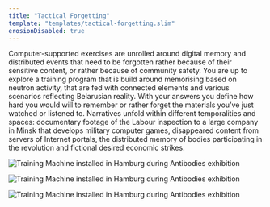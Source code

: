 ```yaml
---
title: "Tactical Forgetting"
template: "templates/tactical-forgetting.slim" 
erosionDisabled: true
---
```


Computer-supported exercises are unrolled around digital memory and distributed events that need to be forgotten rather because of their sensitive content, or rather because of community safety. You are up to explore a training program that is build around memorising based on neutron activity, that are fed with connected elements and various scenarios reflecting Belarusian reality. With your answers you define how hard you would will to remember or rather forget the materials you’ve just watched or listened to. Narratives unfold within different temporalities and spaces: documentary footage of the Labour inspection to a large company in Minsk that develops military computer games, disappeared content from servers of Internet portals, the distributed memory of bodies participating in the revolution and fictional desired economic strikes.


![Training Machine installed in Hamburg during Antibodies exhibition](/pictures/projects/tactical-forgetting/tactical-forgetting-01.png)

![Training Machine installed in Hamburg during Antibodies exhibition](/pictures/projects/tactical-forgetting/tactical-forgetting-02.png)

![Training Machine installed in Hamburg during Antibodies exhibition](/pictures/projects/tactical-forgetting/tactical-forgetting-03.png)
